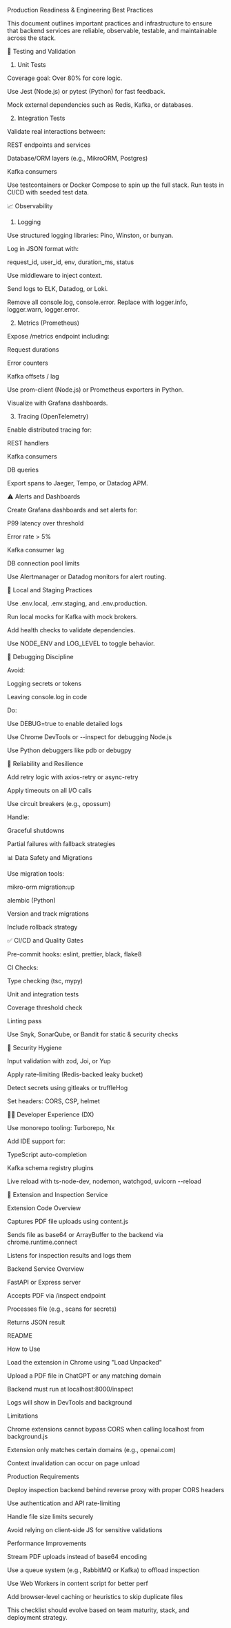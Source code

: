 Production Readiness & Engineering Best Practices

This document outlines important practices and infrastructure to ensure that backend services are reliable, observable, testable, and maintainable across the stack.

🔬 Testing and Validation

1. Unit Tests

Coverage goal: Over 80% for core logic.

Use Jest (Node.js) or pytest (Python) for fast feedback.

Mock external dependencies such as Redis, Kafka, or databases.

2. Integration Tests

Validate real interactions between:

REST endpoints and services

Database/ORM layers (e.g., MikroORM, Postgres)

Kafka consumers

Use testcontainers or Docker Compose to spin up the full stack.
Run tests in CI/CD with seeded test data.

📈 Observability

1. Logging

Use structured logging libraries: Pino, Winston, or bunyan.

Log in JSON format with:

request_id, user_id, env, duration_ms, status

Use middleware to inject context.

Send logs to ELK, Datadog, or Loki.

Remove all console.log, console.error. Replace with logger.info, logger.warn, logger.error.

2. Metrics (Prometheus)

Expose /metrics endpoint including:

Request durations

Error counters

Kafka offsets / lag

Use prom-client (Node.js) or Prometheus exporters in Python.

Visualize with Grafana dashboards.

3. Tracing (OpenTelemetry)

Enable distributed tracing for:

REST handlers

Kafka consumers

DB queries

Export spans to Jaeger, Tempo, or Datadog APM.

⚠️ Alerts and Dashboards

Create Grafana dashboards and set alerts for:

P99 latency over threshold

Error rate > 5%

Kafka consumer lag

DB connection pool limits

Use Alertmanager or Datadog monitors for alert routing.

🧪 Local and Staging Practices

Use .env.local, .env.staging, and .env.production.

Run local mocks for Kafka with mock brokers.

Add health checks to validate dependencies.

Use NODE_ENV and LOG_LEVEL to toggle behavior.

🧠 Debugging Discipline

Avoid:

Logging secrets or tokens

Leaving console.log in code

Do:

Use DEBUG=true to enable detailed logs

Use Chrome DevTools or --inspect for debugging Node.js

Use Python debuggers like pdb or debugpy

🔄 Reliability and Resilience

Add retry logic with axios-retry or async-retry

Apply timeouts on all I/O calls

Use circuit breakers (e.g., opossum)

Handle:

Graceful shutdowns

Partial failures with fallback strategies

📊 Data Safety and Migrations

Use migration tools:

mikro-orm migration:up

alembic (Python)

Version and track migrations

Include rollback strategy

✅ CI/CD and Quality Gates

Pre-commit hooks: eslint, prettier, black, flake8

CI Checks:

Type checking (tsc, mypy)

Unit and integration tests

Coverage threshold check

Linting pass

Use Snyk, SonarQube, or Bandit for static & security checks

🔐 Security Hygiene

Input validation with zod, Joi, or Yup

Apply rate-limiting (Redis-backed leaky bucket)

Detect secrets using gitleaks or truffleHog

Set headers: CORS, CSP, helmet

👨‍💻 Developer Experience (DX)

Use monorepo tooling: Turborepo, Nx

Add IDE support for:

TypeScript auto-completion

Kafka schema registry plugins

Live reload with ts-node-dev, nodemon, watchgod, uvicorn --reload

📂 Extension and Inspection Service

Extension Code Overview

Captures PDF file uploads using content.js

Sends file as base64 or ArrayBuffer to the backend via chrome.runtime.connect

Listens for inspection results and logs them

Backend Service Overview

FastAPI or Express server

Accepts PDF via /inspect endpoint

Processes file (e.g., scans for secrets)

Returns JSON result

README

How to Use

Load the extension in Chrome using "Load Unpacked"

Upload a PDF file in ChatGPT or any matching domain

Backend must run at localhost:8000/inspect

Logs will show in DevTools and background

Limitations

Chrome extensions cannot bypass CORS when calling localhost from background.js

Extension only matches certain domains (e.g., openai.com)

Context invalidation can occur on page unload

Production Requirements

Deploy inspection backend behind reverse proxy with proper CORS headers

Use authentication and API rate-limiting

Handle file size limits securely

Avoid relying on client-side JS for sensitive validations

Performance Improvements

Stream PDF uploads instead of base64 encoding

Use a queue system (e.g., RabbitMQ or Kafka) to offload inspection

Use Web Workers in content script for better perf

Add browser-level caching or heuristics to skip duplicate files

This checklist should evolve based on team maturity, stack, and deployment strategy.
